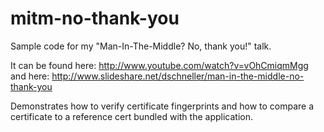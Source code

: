 mitm-no-thank-you
=================

Sample code for my "Man-In-The-Middle? No, thank you!" talk.

It can be found here: http://www.youtube.com/watch?v=vOhCmiqmMgg
and here: http://www.slideshare.net/dschneller/man-in-the-middle-no-thank-you

Demonstrates how to verify certificate fingerprints and how
to compare a certificate to a reference cert bundled with the
application.

